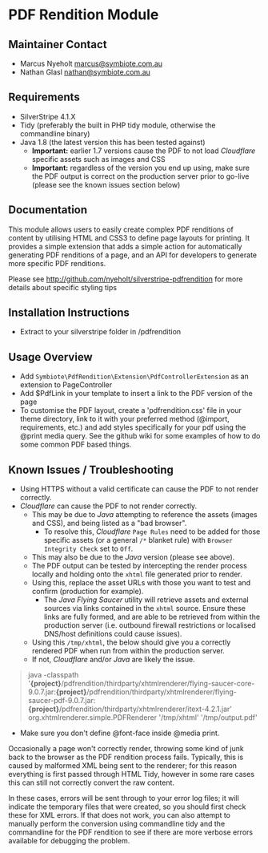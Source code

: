 # PDF Rendition Module

## Maintainer Contact

* Marcus Nyeholt marcus@symbiote.com.au
* Nathan Glasl nathan@symbiote.com.au

## Requirements

* SilverStripe 4.1.X
* Tidy (preferably the built in PHP tidy module, otherwise the commandline
binary)
* Java 1.8 (the latest version this has been tested against)
  * **Important:** earlier 1.7 versions cause the PDF to not load _Cloudflare_ specific assets such as images and CSS
  * **Important:** regardless of the version you end up using, make sure the PDF output is correct on the production server prior to go-live (please see the known issues section below)

## Documentation

This module allows users to easily create complex PDF renditions of content
by utilising HTML and CSS3 to define page layouts for printing. It provides
a simple extension that adds a simple action for automatically generating
PDF renditions of a page, and an API for developers to generate more
specific PDF renditions.

Please see http://github.com/nyeholt/silverstripe-pdfrendition for more
details about specific styling tips

## Installation Instructions

* Extract to your silverstripe folder in /pdfrendition

## Usage Overview

* Add `Symbiote\PdfRendition\Extension\PdfControllerExtension` as an extension to PageController 
* Add $PdfLink in your template to insert a link to the PDF version of the page
* To customise the PDF layout, create a 'pdfrendition.css' file in your theme directory, link to it with your preferred method (@import, requirements, etc.) and add styles specifically for your pdf using the @print media query. See the github wiki for some examples of how to do some common PDF based things.

## Known Issues / Troubleshooting

* Using HTTPS without a valid certificate can cause the PDF to not render correctly.
* _Cloudflare_ can cause the PDF to not render correctly.
  * This may be due to _Java_ attempting to reference the assets (images and CSS), and being listed as a "bad browser".
    * To resolve this, _Cloudflare_ `Page Rules` need to be added for those specific assets (or a general `/*` blanket rule) with `Browser Integrity Check` set to `Off`.
  * This may also be due to the _Java_ version (please see above).
  * The PDF output can be tested by intercepting the render process locally and holding onto the `xhtml` file generated prior to render.
  * Using this, replace the asset URLs with those you want to test and confirm (production for example).
    * The _Java Flying Saucer_ utility will retrieve assets and external sources via links contained in the `xhtml` source. Ensure these links are fully formed, and are able to be retrieved from within the production server (i.e. outbound firewall restrictions or localised DNS/host definitions could cause issues).
  * Using this `/tmp/xhtml`, the below should give you a correctly rendered PDF when run from within the production server.
  * If not, _Cloudflare_ and/or _Java_ are likely the issue.

> java -classpath '**{project}**/pdfrendition/thirdparty/xhtmlrenderer/flying-saucer-core-9.0.7.jar:**{project}**/pdfrendition/thirdparty/xhtmlrenderer/flying-saucer-pdf-9.0.7.jar:**{project}**/pdfrendition/thirdparty/xhtmlrenderer/itext-4.2.1.jar' org.xhtmlrenderer.simple.PDFRenderer '/tmp/xhtml' '/tmp/output.pdf'

* Make sure you don't define @font-face inside @media print.

Occasionally a page won't correctly render, throwing some kind of junk
back to the browser as the PDF rendition process fails. Typically,
this is caused by malformed XML being sent to the renderer; for this reason
everything is first passed through HTML Tidy, however in some rare cases
this can still not correctly convert the raw content.

In these cases, errors will be sent through to your error log files; it
will indicate the temporary files that were created, so you should first
check these for XML errors. If that does not work, you can also
attempt to manually perform the conversion using commandline tidy
and the commandline for the PDF rendition to see if there are more
verbose errors available for debugging the problem. 
